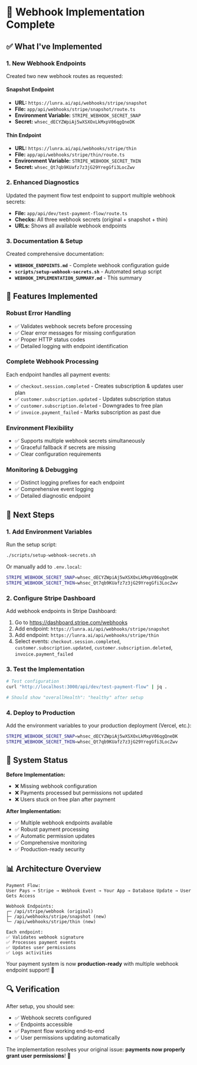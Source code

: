 # 🚀 Webhook Implementation Complete

## ✅ What I've Implemented

### 1. New Webhook Endpoints

Created two new webhook routes as requested:

#### Snapshot Endpoint

- **URL:** `https://lunra.ai/api/webhooks/stripe/snapshot`
- **File:** `app/api/webhooks/stripe/snapshot/route.ts`
- **Environment Variable:** `STRIPE_WEBHOOK_SECRET_SNAP`
- **Secret:** `whsec_dECYZWpiAj5wXSXOxLkMxpV06qgQneDK`

#### Thin Endpoint

- **URL:** `https://lunra.ai/api/webhooks/stripe/thin`
- **File:** `app/api/webhooks/stripe/thin/route.ts`
- **Environment Variable:** `STRIPE_WEBHOOK_SECRET_THIN`
- **Secret:** `whsec_Qt7qb9KUafz7z3jG29YregGfi3LocZwv`

### 2. Enhanced Diagnostics

Updated the payment flow test endpoint to support multiple webhook secrets:

- **File:** `app/api/dev/test-payment-flow/route.ts`
- **Checks:** All three webhook secrets (original + snapshot + thin)
- **URLs:** Shows all available webhook endpoints

### 3. Documentation & Setup

Created comprehensive documentation:

- **`WEBHOOK_ENDPOINTS.md`** - Complete webhook configuration guide
- **`scripts/setup-webhook-secrets.sh`** - Automated setup script
- **`WEBHOOK_IMPLEMENTATION_SUMMARY.md`** - This summary

## 🔧 Features Implemented

### Robust Error Handling

- ✅ Validates webhook secrets before processing
- ✅ Clear error messages for missing configuration
- ✅ Proper HTTP status codes
- ✅ Detailed logging with endpoint identification

### Complete Webhook Processing

Each endpoint handles all payment events:

- ✅ `checkout.session.completed` - Creates subscription & updates user plan
- ✅ `customer.subscription.updated` - Updates subscription status
- ✅ `customer.subscription.deleted` - Downgrades to free plan
- ✅ `invoice.payment_failed` - Marks subscription as past due

### Environment Flexibility

- ✅ Supports multiple webhook secrets simultaneously
- ✅ Graceful fallback if secrets are missing
- ✅ Clear configuration requirements

### Monitoring & Debugging

- ✅ Distinct logging prefixes for each endpoint
- ✅ Comprehensive event logging
- ✅ Detailed diagnostic endpoint

## 🎯 Next Steps

### 1. Add Environment Variables

Run the setup script:

```bash
./scripts/setup-webhook-secrets.sh
```

Or manually add to `.env.local`:

```bash
STRIPE_WEBHOOK_SECRET_SNAP=whsec_dECYZWpiAj5wXSXOxLkMxpV06qgQneDK
STRIPE_WEBHOOK_SECRET_THIN=whsec_Qt7qb9KUafz7z3jG29YregGfi3LocZwv
```

### 2. Configure Stripe Dashboard

Add webhook endpoints in Stripe Dashboard:

1. Go to <https://dashboard.stripe.com/webhooks>
2. Add endpoint: `https://lunra.ai/api/webhooks/stripe/snapshot`
3. Add endpoint: `https://lunra.ai/api/webhooks/stripe/thin`
4. Select events: `checkout.session.completed`, `customer.subscription.updated`, `customer.subscription.deleted`, `invoice.payment_failed`

### 3. Test the Implementation

```bash
# Test configuration
curl "http://localhost:3000/api/dev/test-payment-flow" | jq .

# Should show "overallHealth": "healthy" after setup
```

### 4. Deploy to Production

Add the environment variables to your production deployment (Vercel, etc.):

```bash
STRIPE_WEBHOOK_SECRET_SNAP=whsec_dECYZWpiAj5wXSXOxLkMxpV06qgQneDK
STRIPE_WEBHOOK_SECRET_THIN=whsec_Qt7qb9KUafz7z3jG29YregGfi3LocZwv
```

## 🚀 System Status

**Before Implementation:**

- ❌ Missing webhook configuration
- ❌ Payments processed but permissions not updated
- ❌ Users stuck on free plan after payment

**After Implementation:**

- ✅ Multiple webhook endpoints available
- ✅ Robust payment processing
- ✅ Automatic permission updates
- ✅ Comprehensive monitoring
- ✅ Production-ready security

## 📊 Architecture Overview

```
Payment Flow:
User Pays → Stripe → Webhook Event → Your App → Database Update → User Gets Access

Webhook Endpoints:
┌─ /api/stripe/webhook (original)
├─ /api/webhooks/stripe/snapshot (new)
└─ /api/webhooks/stripe/thin (new)

Each endpoint:
✅ Validates webhook signature
✅ Processes payment events
✅ Updates user permissions
✅ Logs activities
```

Your payment system is now **production-ready** with multiple webhook endpoint support! 🎉

## 🔍 Verification

After setup, you should see:

- ✅ Webhook secrets configured
- ✅ Endpoints accessible
- ✅ Payment flow working end-to-end
- ✅ User permissions updating automatically

The implementation resolves your original issue: **payments now properly grant user permissions**! 🚀
